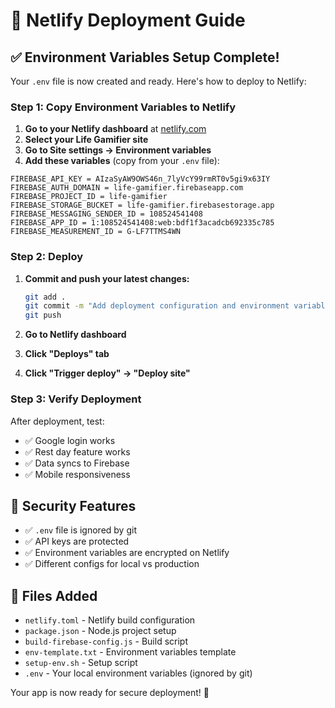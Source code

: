 # 🚀 Netlify Deployment Guide

## ✅ Environment Variables Setup Complete!

Your `.env` file is now created and ready. Here's how to deploy to Netlify:

### Step 1: Copy Environment Variables to Netlify

1. **Go to your Netlify dashboard** at [netlify.com](https://netlify.com)
2. **Select your Life Gamifier site**
3. **Go to Site settings → Environment variables**
4. **Add these variables** (copy from your `.env` file):

```
FIREBASE_API_KEY = AIzaSyAW9OWS46n_7lyVcY99rmRT0v5gi9x63IY
FIREBASE_AUTH_DOMAIN = life-gamifier.firebaseapp.com
FIREBASE_PROJECT_ID = life-gamifier
FIREBASE_STORAGE_BUCKET = life-gamifier.firebasestorage.app
FIREBASE_MESSAGING_SENDER_ID = 108524541408
FIREBASE_APP_ID = 1:108524541408:web:bdf1f3acadcb692335c785
FIREBASE_MEASUREMENT_ID = G-LF7TTMS4WN
```

### Step 2: Deploy

1. **Commit and push your latest changes:**
   ```bash
   git add .
   git commit -m "Add deployment configuration and environment variables"
   git push
   ```

2. **Go to Netlify dashboard**
3. **Click "Deploys" tab**
4. **Click "Trigger deploy" → "Deploy site"**

### Step 3: Verify Deployment

After deployment, test:
- ✅ Google login works
- ✅ Rest day feature works
- ✅ Data syncs to Firebase
- ✅ Mobile responsiveness

## 🔐 Security Features

- ✅ `.env` file is ignored by git
- ✅ API keys are protected
- ✅ Environment variables are encrypted on Netlify
- ✅ Different configs for local vs production

## 📁 Files Added

- `netlify.toml` - Netlify build configuration
- `package.json` - Node.js project setup
- `build-firebase-config.js` - Build script
- `env-template.txt` - Environment variables template
- `setup-env.sh` - Setup script
- `.env` - Your local environment variables (ignored by git)

Your app is now ready for secure deployment! 🎉
